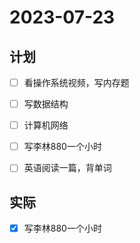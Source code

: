 # 2023-07-23

## 计划
- [ ] 看操作系统视频，写内存题
- [ ] 写数据结构
- [ ] 计算机网络
- [ ] 写李林880一个小时
- [ ] 英语阅读一篇，背单词


## 实际
- [x] 写李林880一个小时


